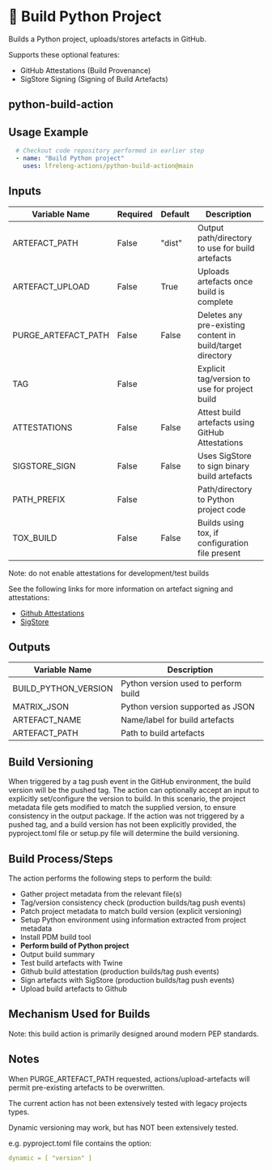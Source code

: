 <!--
# SPDX-License-Identifier: Apache-2.0
# SPDX-FileCopyrightText: 2025 The Linux Foundation
-->

# 🐍 Build Python Project

Builds a Python project, uploads/stores artefacts in GitHub.

Supports these optional features:

- GitHub Attestations (Build Provenance)
- SigStore Signing    (Signing of Build Artefacts)

## python-build-action

## Usage Example

<!-- markdownlint-disable MD046 -->

```yaml
  # Checkout code repository performed in earlier step
  - name: "Build Python project"
    uses: lfreleng-actions/python-build-action@main
```

<!-- markdownlint-enable MD046 -->

## Inputs

<!-- markdownlint-disable MD013 -->

| Variable Name       | Required | Default | Description                                                |
| ------------------- | -------- | ------- | ---------------------------------------------------------- |
| ARTEFACT_PATH       | False    | "dist"  | Output path/directory to use for build artefacts           |
| ARTEFACT_UPLOAD     | False    | True    | Uploads artefacts once build is complete                   |
| PURGE_ARTEFACT_PATH | False    | False   | Deletes any pre-existing content in build/target directory |
| TAG                 | False    |         | Explicit tag/version to use for project build              |
| ATTESTATIONS        | False    | False   | Attest build artefacts using GitHub Attestations           |
| SIGSTORE_SIGN       | False    | False   | Uses SigStore to sign binary build artefacts               |
| PATH_PREFIX         | False    |         | Path/directory to Python project code                      |
| TOX_BUILD           | False    | False   | Builds using tox, if configuration file present            |

Note: do not enable attestations for development/test builds

See the following links for more information on artefact signing and attestations:

- [Github Attestations](https://docs.github.com/en/actions/security-for-github-actions/using-artifact-attestations/using-artifact-attestations-to-establish-provenance-for-builds_)
- [SigStore](https://www.sigstore.dev/)

<!-- markdownlint-enable MD013 -->

## Outputs

<!-- markdownlint-disable MD013 -->

| Variable Name        | Description                          |
| -------------------- | ------------------------------------ |
| BUILD_PYTHON_VERSION | Python version used to perform build |
| MATRIX_JSON          | Python version supported as JSON     |
| ARTEFACT_NAME        | Name/label for build artefacts       |
| ARTEFACT_PATH        | Path to build artefacts              |

<!-- markdownlint-enable MD013 -->

## Build Versioning

When triggered by a tag push event in the GitHub environment, the build version
will be the pushed tag. The action can optionally accept an input to explicitly
set/configure the version to build. In this scenario, the project metadata file
gets modified to match the supplied version, to ensure consistency in the
output package. If the action was not triggered by a pushed tag, and a build
version has not been explicitly provided, the pyproject.toml file or setup.py
file will determine the build versioning.

## Build Process/Steps

The action performs the following steps to perform the build:

- Gather project metadata from the relevant file(s)
- Tag/version consistency check (production builds/tag push events)
- Patch project metadata to match build version (explicit versioning)
- Setup Python environment using information extracted from project metadata
- Install PDM build tool
- **Perform build of Python project**
- Output build summary
- Test build artefacts with Twine
- Github build attestation (production builds/tag push events)
- Sign artefacts with SigStore (production builds/tag push events)
- Upload build artefacts to Github

## Mechanism Used for Builds

Note: this build action is primarily designed around modern PEP standards.

## Notes

When PURGE_ARTEFACT_PATH requested, actions/upload-artefacts will permit
pre-existing artefacts to be overwritten.

The current action has not been extensively tested with legacy projects types.

Dynamic versioning may work, but has NOT been extensively tested.

e.g. pyproject.toml file contains the option:

```yaml
dynamic = [ "version" ]
```
